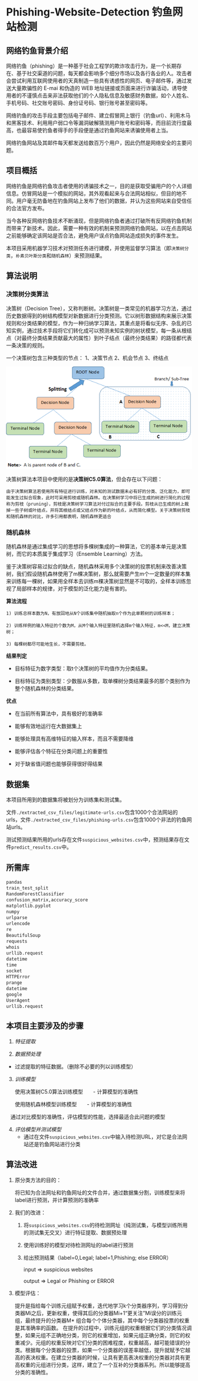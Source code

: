 # Phishing-Website-Detection 钓鱼网站检测


## 网络钓鱼背景介绍

网络钓鱼（phishing）是一种基于社会工程学的欺诈攻击行为，是一个长期存在、基于社交渠道的问题，每天都会影响多个细分市场以及各行各业的人。攻击者会尝试利用互联网使用者的天真制造一些具有诱惑性的网页、电子邮件等，通过发送大量欺骗性的 E-mai 和伪造的 WEB 地址链接或页面来进行诈骗活动，诱导使用者的不谨慎点击来非法获取他们的个人隐私信息及敏感财务数据，如个人姓名、手机号码、社交账号密码、身份证号码、银行账号甚至密码等。

网络钓鱼的攻击手段主要包括电子邮件、建立假冒网上银行（钓鱼url）、利用木马和黑客技术、利用用户弱口令等漏洞破解猜测用户账号和密码等，而目前流行度最高，也最容易使钓鱼者得手的手段便是通过钓鱼网站来诱骗使用者上当。

网络钓鱼网站及其邮件每天都发送给数百万个用户，因此仍然是网络安全的主要问题。

## 项目概括

网络钓鱼是网络钓鱼攻击者使用的诱骗技术之一，目的是获取受骗用户的个人详细信息。仿冒网站是一个模拟的网站，其外观看起来与合法网站相似，但目的地不同。用户毫无防备地在钓鱼网站上发布了他们的数据，并认为这些网站来自受信任的合法官方发布。

当今各种反网络钓鱼技术不断涌现，但是网络钓鱼者通过打破所有反网络钓鱼机制而带来了新技术。因此，需要一种有效的机制来预测网络钓鱼网站，以在点击网站之前能够确定该网站是否合法，避免用户误点钓鱼网站造成损失的事件发生。

本项目采用机器学习技术对预测任务进行建模，并使用监督学习算法（即`决策树分类`，`朴素贝叶斯分类`和`随机森林`）来预测结果。

## 算法说明

### 决策树分类算法

决策树（Decision Tree），又称判断树。决策树是一类常见的机器学习方法，通过历史数据得到的树结构模型对新数据进行分类预测。它以树形数据结构来展示决策规则和分类结果的模型，作为一种归纳学习算法，其重点是将看似无序、杂乱的已知实例，通过技术手段将它们转化成可以预测未知实例的树状模型，每一条从根结点（对最终分类结果贡献最大的属性）到叶子结点（最终分类结果）的路径都代表一条决策的规则。

一个决策树包含三种类型的节点： 1、决策节点 2、机会节点 3、终结点

![image](https://github.com/Cindyhahaha/Phishing-Website-Detection/blob/master/screenshots/decision%20tree%20structure.png)

决策树算法本项目中使用的是**决策树C5.0算法**，但会存在以下问题：

```
由于决策树算法若使用所有特征进行训练，对未知的测试数据未必有好的分类、泛化能力，即可能发生过拟合现象，此时可采用剪枝或随机森林。在决策树学习中将已生成的树进行简化的过程称为剪枝（pruning），剪枝是决策树学习算法对付过拟合的主要手段。剪枝从已生成的树上裁掉一些子树或叶结点，并将其根结点或父结点作为新的叶结点，从而简化模型。关于决策树剪枝和随机森林的对比，许多引用都表明，随机森林更适合
```

### 随机森林

随机森林是通过集成学习的思想将多棵树集成的一种算法，它的基本单元是决策树，而它的本质属于集成学习（Ensemble Learning）方法。

鉴于决策树容易过拟合的缺点，随机森林采用多个决策树的投票机制来改善决策树，我们假设随机森林使用了m棵决策树，那么就需要产生m个一定数量的样本集来训练每一棵树，如果用全样本去训练m棵决策树显然是不可取的，全样本训练忽视了局部样本的规律，对于模型的泛化能力是有害的。

**算法流程**

    1) 训练总样本数为N，有放回地从N个训练集中随机抽取n个作为此单颗树的训练样本；
    
    2) 训练样例的输入特征的个数为M，从M个输入特征里随机选择m个输入特征，m<<M，建立决策树；
    
    3) 每棵树都尽可能地生长，不需要剪枝。

**结果判定**

- 目标特征为数字类型：取t个决策树的平均值作为分类结果。
  
- 目标特征为类别类型：少数服从多数，取单棵树分类结果最多的那个类别作为整个随机森林的分类结果。

**优点**

- 在当前所有算法中，具有极好的准确率

- 能够有效地运行在大数据集上

- 能够处理具有高维特征的输入样本，而且不需要降维

- 能够评估各个特征在分类问题上的重要性

- 对于缺省值问题也能够获得很好得结果


## 数据集

本项目所用到的数据集将被划分为训练集和测试集。

文件`./extracted_csv_files/legitimate-urls.csv`包含1000个合法网站的urls，文件`./extracted_csv_files/phishing-urls.csv`包含1000个非法的钓鱼网站urls。

测试预测结果所用的urls存在文件`suspicious_websites.csv`中，预测结果存在文件`predict_results.csv`中。


## 所需库

```
pandas
train_test_split
RandomForestClassifier
confusion_matrix,accuracy_score
matplotlib.pyplot
numpy
urlparse
urlencode
re
BeautifulSoup
requests
whois
urllib.request
datetime
time
socket
HTTPError
prange
datetime
google
UserAgent
urllib.request
```

## 本项目主要涉及的步骤

1. _特征提取_
  
2. _数据预处理_
    
- 过滤提取的特征数据。（删除不必要的列以训练模型）
    
3. _训练模型_
  
    使用决策树C5.0算法训练模型
      - 计算模型的准确性
      
    使用随机森林模型训练模型
      - 计算模型的准确性

   通过对比模型的准确性，评估模型的性能，选择最适合此问题的模型

4. _评估模型并测试模型_
     - 通过在文件`suspicious_websites.csv`中输入待检测URL，对它是合法网站还是钓鱼网站进行分类
     

## 算法改进

1. 原分类方法的目的：

    将已知为合法网址和钓鱼网址的文件合并，通过数据集分割，训练模型来将label进行预测，并计算预测的准确率

2. 我们的改进：

    1) 将`suspicious_websites.csv`的待检测网址（纯测试集，与模型训练所用的测试集无交叉）进行特征提取、数据预处理
    
    2) 使用训练好的模型对待检测网址的label进行预测
    
    3) 给出预测结果（label=0,Legal; label=1,Phishing; else ERROR）
    
        input => suspicious websites
    
        output => Legal or Phishing or ERROR

3. 模型评估：

    提升是指给每个训练元组赋予权重，迭代地学习k个分类器序列，学习得到分类器Mi之后，更新权重，使得其后的分类器Mi+1“更关注”Mi误分的训练元组，最终提升的分类器M* 组合每个个体分类器，其中每个分类器投票的权重是其准确率的函数。
    在提升的过程中，训练元组的权重根据它们的分类情况调整，如果元组不正确地分类，则它的权重增加，如果元组正确分类，则它的权重减少。元组的权重反映对它们分类的困难程度，权重越高，越可能错误的分类。根据每个分类器的投票，如果一个分类器的误差率越低，提升就赋予它越高的表决权重。在建立分类器的时候，让具有更高表决权重的分类器对具有更高权重的元组进行分类，这样，建立了一个互补的分类器系列。所以能够提高分类的准确性。
